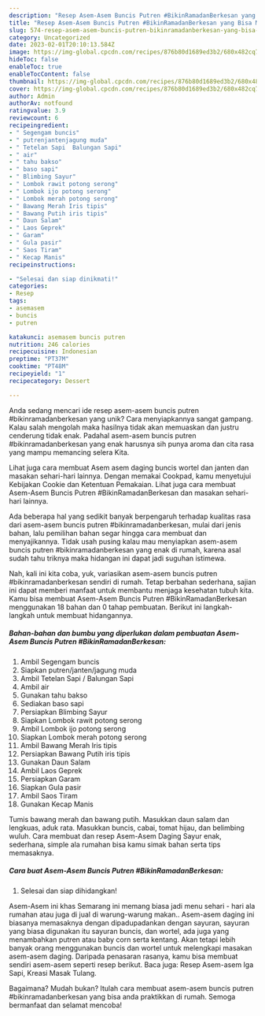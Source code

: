 ```yaml
---
description: "Resep Asem-Asem Buncis Putren #BikinRamadanBerkesan yang Bisa Manjain Lidah"
title: "Resep Asem-Asem Buncis Putren #BikinRamadanBerkesan yang Bisa Manjain Lidah"
slug: 574-resep-asem-asem-buncis-putren-bikinramadanberkesan-yang-bisa-manjain-lidah
category: Uncategorized
date: 2023-02-01T20:10:13.584Z
image: https://img-global.cpcdn.com/recipes/876b80d1689ed3b2/680x482cq70/asem-asem-buncis-putren-bikinramadanberkesan-foto-resep-utama.jpg
hideToc: false
enableToc: true
enableTocContent: false
thumbnail: https://img-global.cpcdn.com/recipes/876b80d1689ed3b2/680x482cq70/asem-asem-buncis-putren-bikinramadanberkesan-foto-resep-utama.jpg
cover: https://img-global.cpcdn.com/recipes/876b80d1689ed3b2/680x482cq70/asem-asem-buncis-putren-bikinramadanberkesan-foto-resep-utama.jpg
author: Admin
authorAv: notfound
ratingvalue: 3.9
reviewcount: 6
recipeingredient:
- " Segengam buncis"
- " putrenjantenjagung muda"
- " Tetelan Sapi  Balungan Sapi"
- " air"
- " tahu bakso"
- " baso sapi"
- " Blimbing Sayur"
- " Lombok rawit potong serong"
- " Lombok ijo potong serong"
- " Lombok merah potong serong"
- " Bawang Merah Iris tipis"
- " Bawang Putih iris tipis"
- " Daun Salam"
- " Laos Geprek"
- " Garam"
- " Gula pasir"
- " Saos Tiram"
- " Kecap Manis"
recipeinstructions:

- "Selesai dan siap dinikmati!"
categories:
- Resep
tags:
- asemasem
- buncis
- putren

katakunci: asemasem buncis putren 
nutrition: 246 calories
recipecuisine: Indonesian
preptime: "PT37M"
cooktime: "PT48M"
recipeyield: "1"
recipecategory: Dessert

---
```





Anda sedang mencari ide resep asem-asem buncis putren #bikinramadanberkesan yang unik? Cara menyiapkannya sangat gampang. Kalau salah mengolah maka hasilnya tidak akan memuaskan dan justru cenderung tidak enak. Padahal asem-asem buncis putren #bikinramadanberkesan yang enak harusnya sih punya aroma dan cita rasa yang mampu memancing selera Kita.





Lihat juga cara membuat Asem asem daging buncis wortel dan janten dan masakan sehari-hari lainnya. Dengan memakai Cookpad, kamu menyetujui Kebijakan Cookie dan Ketentuan Pemakaian. Lihat juga cara membuat Asem-Asem Buncis Putren #BikinRamadanBerkesan dan masakan sehari-hari lainnya.

Ada beberapa hal yang sedikit banyak berpengaruh terhadap kualitas rasa dari asem-asem buncis putren #bikinramadanberkesan, mulai dari jenis bahan, lalu pemilihan bahan segar hingga cara membuat dan menyajikannya. Tidak usah pusing kalau mau menyiapkan asem-asem buncis putren #bikinramadanberkesan yang enak di rumah, karena asal sudah tahu triknya maka hidangan ini dapat jadi suguhan istimewa.






Nah, kali ini kita coba, yuk, variasikan asem-asem buncis putren #bikinramadanberkesan sendiri di rumah. Tetap berbahan sederhana, sajian ini dapat memberi manfaat untuk membantu menjaga kesehatan tubuh kita. Kamu bisa membuat Asem-Asem Buncis Putren #BikinRamadanBerkesan menggunakan 18 bahan dan 0 tahap pembuatan. Berikut ini langkah-langkah untuk membuat hidangannya.

<!--inarticleads1-->

##### Bahan-bahan dan bumbu yang diperlukan dalam pembuatan Asem-Asem Buncis Putren #BikinRamadanBerkesan:

1. Ambil  Segengam buncis
1. Siapkan  putren/janten/jagung muda
1. Ambil  Tetelan Sapi / Balungan Sapi
1. Ambil  air
1. Gunakan  tahu bakso
1. Sediakan  baso sapi
1. Persiapkan  Blimbing Sayur
1. Siapkan  Lombok rawit potong serong
1. Ambil  Lombok ijo potong serong
1. Siapkan  Lombok merah potong serong
1. Ambil  Bawang Merah Iris tipis
1. Persiapkan  Bawang Putih iris tipis
1. Gunakan  Daun Salam
1. Ambil  Laos Geprek
1. Persiapkan  Garam
1. Siapkan  Gula pasir
1. Ambil  Saos Tiram
1. Gunakan  Kecap Manis


Tumis bawang merah dan bawang putih. Masukkan daun salam dan lengkuas, aduk rata. Masukkan buncis, cabai, tomat hijau, dan belimbing wuluh. Cara membuat dan resep Asem-Asem Daging Sayur enak, sederhana, simple ala rumahan bisa kamu simak bahan serta tips memasaknya. 

<!--inarticleads2-->

##### Cara buat Asem-Asem Buncis Putren #BikinRamadanBerkesan:


1. Selesai dan siap dihidangkan!

Asem-Asem ini khas Semarang ini memang biasa jadi menu sehari - hari ala rumahan atau juga di jual di warung-warung makan.. Asem-asem daging ini biasanya memasaknya dengan dipadupadankan dengan sayuran, sayuran yang biasa digunakan itu sayuran buncis, dan wortel, ada juga yang menambahkan putren atau baby corn serta kentang. Akan tetapi lebih banyak orang menggunakan buncis dan wortel untuk melengkapi masakan asem-asem daging. Daripada penasaran rasanya, kamu bisa membuat sendiri asem-asem seperti resep berikut. Baca juga: Resep Asem-asem Iga Sapi, Kreasi Masak Tulang. 

Bagaimana? Mudah bukan? Itulah cara membuat asem-asem buncis putren #bikinramadanberkesan yang bisa anda praktikkan di rumah. Semoga bermanfaat dan selamat mencoba!
